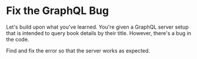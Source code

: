 # Fix the GraphQL Bug

Let's build upon what you've learned. You're given a GraphQL server setup that is intended to query book details by their title. However, there's a bug in the code.

Find and fix the error so that the server works as expected.